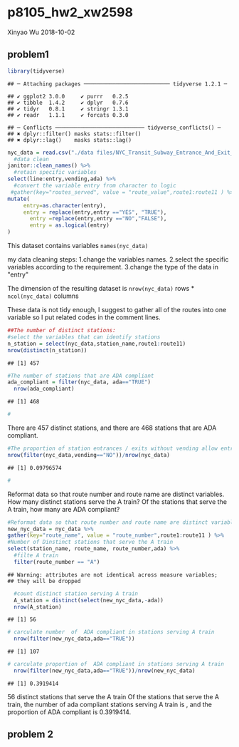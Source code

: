 p8105\_hw2\_xw2598
================
Xinyao Wu
2018-10-02

problem1
--------

``` r
library(tidyverse)
```

    ## ─ Attaching packages ─────────────────────────── tidyverse 1.2.1 ─

    ## ✔ ggplot2 3.0.0     ✔ purrr   0.2.5
    ## ✔ tibble  1.4.2     ✔ dplyr   0.7.6
    ## ✔ tidyr   0.8.1     ✔ stringr 1.3.1
    ## ✔ readr   1.1.1     ✔ forcats 0.3.0

    ## ─ Conflicts ──────────────────────────── tidyverse_conflicts() ─
    ## ✖ dplyr::filter() masks stats::filter()
    ## ✖ dplyr::lag()    masks stats::lag()

``` r
nyc_data = read.csv("./data files/NYC_Transit_Subway_Entrance_And_Exit_Data.csv")%>% 
  #data clean
janitor::clean_names() %>% 
  #retain specific variables 
select(line:entry,vending,ada) %>% 
  #convert the variable entry from character to logic
 #gather(key="routes_served", value = "route_value",route1:route11 ) %>% 
mutate(
     entry=as.character(entry),
     entry = replace(entry,entry =="YES", "TRUE"),
       entry =replace(entry,entry =="NO","FALSE"),
       entry = as.logical(entry)
)
```

This dataset contains variables `names(nyc_data)`

my data cleaning steps: 1.change the variables names. 2.select the specific variables according to the requirement. 3.change the type of the data in "entry"

The dimension of the resulting dataset is `nrow(nyc_data)` rows \* `ncol(nyc_data)` columns

These data is not tidy enough, I suggest to gather all of the routes into one variable so I put related codes in the comment lines.

``` r
##The number of distinct stations:
#select the variables that can identify stations
n_station = select(nyc_data,station_name,route1:route11)
nrow(distinct(n_station))
```

    ## [1] 457

``` r
#The number of stations that are ADA compliant
ada_compliant = filter(nyc_data, ada=="TRUE") 
  nrow(ada_compliant)
```

    ## [1] 468

``` r
#
```

There are 457 distinct stations, and there are 468 stations that are ADA compliant.

``` r
#The proportion of station entrances / exits without vending allow entrance
nrow(filter(nyc_data,vending=="NO"))/nrow(nyc_data)
```

    ## [1] 0.09796574

``` r
#
```

Reformat data so that route number and route name are distinct variables. How many distinct stations serve the A train? Of the stations that serve the A train, how many are ADA compliant?

``` r
#Reformat data so that route number and route name are distinct variables
new_nyc_data = nyc_data %>% 
gather(key="route_name", value = "route_number",route1:route11 ) %>% 
#Number of Dinstinct stations that serve the A train
select(station_name, route_name, route_number,ada) %>% 
  #filte A train
  filter(route_number == "A") 
```

    ## Warning: attributes are not identical across measure variables;
    ## they will be dropped

``` r
  #count distinct station serving A train
  A_station = distinct(select(new_nyc_data,-ada)) 
  nrow(A_station)
```

    ## [1] 56

``` r
# carculate number  of  ADA compliant in stations serving A train
  nrow(filter(new_nyc_data,ada=="TRUE"))
```

    ## [1] 107

``` r
# carculate proportion of  ADA compliant in stations serving A train
  nrow(filter(new_nyc_data,ada=="TRUE"))/nrow(new_nyc_data)
```

    ## [1] 0.3919414

56 distinct stations that serve the A train Of the stations that serve the A train, the number of ada compliant stations serving A train is , and the proportion of ADA compliant is 0.3919414.

problem 2
---------
